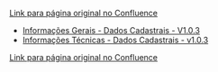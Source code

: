 [Link para página original no Confluence](https://openfinancebrasil.atlassian.net/wiki/spaces/OF/pages/17370544)

- [Informações Gerais - Dados Cadastrais - V1.0.3](../../../../../../../OF/Open%20Finance%20Brasil/Especifica%c3%a7%c3%b5es%20de%20APIs/Dados%20do%20Cliente%20%e2%80%93%20DC/[DC]%20API%20-%20Dados%20Cadastrais/Hist%c3%b3rico%20de%20Especifica%c3%a7%c3%b5es%20-%20[DC]%20Dados%20Cadastrais/v1.0.3%20-%20Dados%20Cadastrais/Informa%c3%a7%c3%b5es%20Gerais%20-%20Dados%20Cadastrais%20-%20V1.0.3)
- [Informações Técnicas - Dados Cadastrais - v1.0.3](../../../../../../../OF/Open%20Finance%20Brasil/Especifica%c3%a7%c3%b5es%20de%20APIs/Dados%20do%20Cliente%20%e2%80%93%20DC/[DC]%20API%20-%20Dados%20Cadastrais/Hist%c3%b3rico%20de%20Especifica%c3%a7%c3%b5es%20-%20[DC]%20Dados%20Cadastrais/v1.0.3%20-%20Dados%20Cadastrais/Informa%c3%a7%c3%b5es%20T%c3%a9cnicas%20-%20Dados%20Cadastrais%20-%20v1.0.3)

[Link para página original no Confluence](https://openfinancebrasil.atlassian.net/wiki/spaces/OF/pages/17370544)